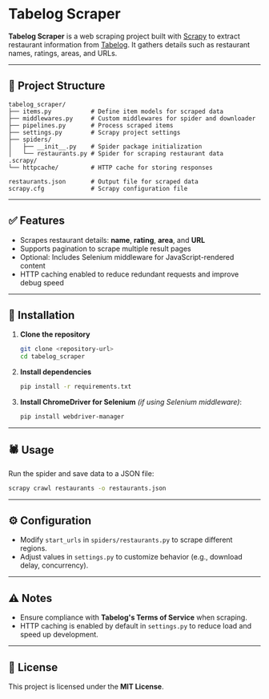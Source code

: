 # Tabelog Scraper

**Tabelog Scraper** is a web scraping project built with [Scrapy](https://scrapy.org/) to extract restaurant information from [Tabelog](https://tabelog.com). It gathers details such as restaurant names, ratings, areas, and URLs.

---

## 📁 Project Structure

```
tabelog_scraper/
├── items.py           # Define item models for scraped data
├── middlewares.py     # Custom middlewares for spider and downloader
├── pipelines.py       # Process scraped items
├── settings.py        # Scrapy project settings
├── spiders/
│   ├── __init__.py    # Spider package initialization
│   └── restaurants.py # Spider for scraping restaurant data
.scrapy/
└── httpcache/         # HTTP cache for storing responses

restaurants.json       # Output file for scraped data
scrapy.cfg             # Scrapy configuration file
```

---

## ✅ Features

- Scrapes restaurant details: **name**, **rating**, **area**, and **URL**
- Supports pagination to scrape multiple result pages
- Optional: Includes Selenium middleware for JavaScript-rendered content
- HTTP caching enabled to reduce redundant requests and improve debug speed

---

## 🚀 Installation

1. **Clone the repository**
   ```sh
   git clone <repository-url>
   cd tabelog_scraper
   ```

2. **Install dependencies**
   ```sh
   pip install -r requirements.txt
   ```

3. **Install ChromeDriver for Selenium** *(if using Selenium middleware)*:
   ```sh
   pip install webdriver-manager
   ```

---

## 🕷️ Usage

Run the spider and save data to a JSON file:
```sh
scrapy crawl restaurants -o restaurants.json
```

---

## ⚙️ Configuration

- Modify `start_urls` in `spiders/restaurants.py` to scrape different regions.
- Adjust values in `settings.py` to customize behavior (e.g., download delay, concurrency).

---

## ⚠️ Notes

- Ensure compliance with **Tabelog's Terms of Service** when scraping.
- HTTP caching is enabled by default in `settings.py` to reduce load and speed up development.

---

## 📄 License

This project is licensed under the **MIT License**.